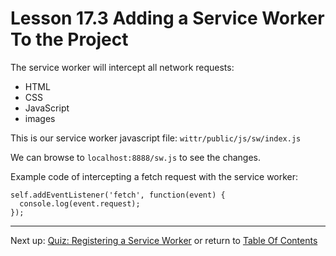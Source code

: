 # Lesson 17.3 Adding a Service Worker To the Project

The service worker will intercept all network requests:
- HTML
- CSS
- JavaScript
- images

This is our service worker javascript file:
`wittr/public/js/sw/index.js`

We can browse to `localhost:8888/sw.js` to see the changes.

Example code of intercepting a fetch request with the service worker:
```
self.addEventListener('fetch', function(event) {
  console.log(event.request);
});
```

- - -
Next up: [Quiz: Registering a Service Worker](ND024_Part2_Lesson17_04.md) or return to [Table Of Contents](./ND024_TableOfContents.md)
